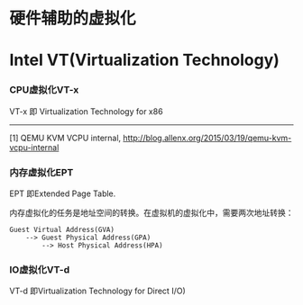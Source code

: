 # 硬件辅助的虚拟化

# Intel VT(Virtualization Technology)

### CPU虚拟化VT-x 

VT-x 即 Virtualization Technology for x86



---

[1] QEMU KVM VCPU internal, http://blog.allenx.org/2015/03/19/qemu-kvm-vcpu-internal

### 内存虚拟化EPT

EPT 即Extended Page Table.

内存虚拟化的任务是地址空间的转换。在虚拟机的虚拟化中，需要两次地址转换：

```
Guest Virtual Address(GVA) 
    --> Guest Physical Address(GPA) 
        --> Host Physical Address(HPA)
```

### IO虚拟化VT-d

VT-d 即Virtualization Technology for Direct I/O)